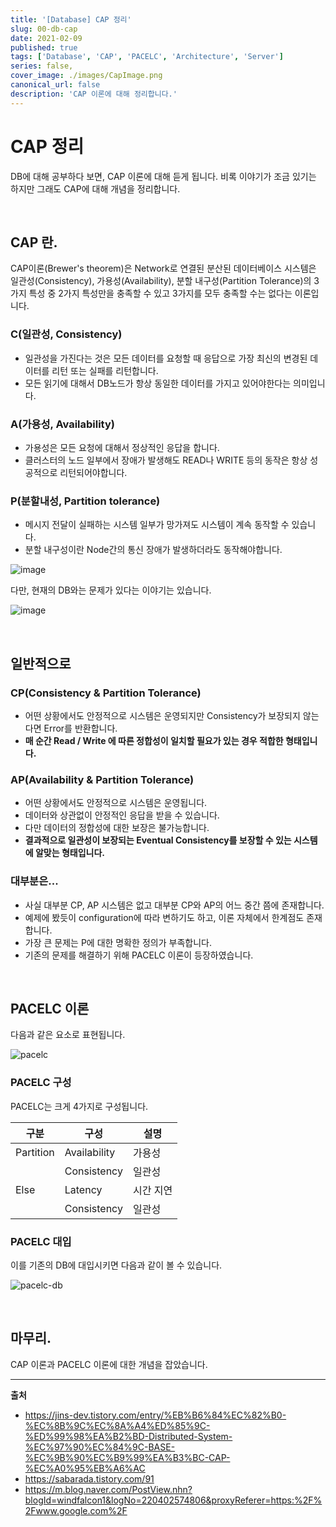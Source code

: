 ```yaml
---
title: '[Database] CAP 정리'
slug: 00-db-cap
date: 2021-02-09
published: true
tags: ['Database', 'CAP', 'PACELC', 'Architecture', 'Server']
series: false,
cover_image: ./images/CapImage.png
canonical_url: false
description: 'CAP 이론에 대해 정리합니다.'
---
```


# CAP 정리

DB에 대해 공부하다 보면, CAP 이론에 대해 듣게 됩니다. 비록 이야기가 조금 있기는 하지만 그래도 CAP에 대해 개념을 정리합니다.

<br/>

## CAP 란.

CAP이론(Brewer's theorem)은 Network로 연결된 분산된 데이터베이스 시스템은 일관성(Consistency), 가용성(Availability), 분할 내구성(Partition Tolerance)의 3가지 특성 중 2가지 특성만을 충족할 수 있고 3가지를 모두 충족할 수는 없다는 이론입니다.

### C(**일관성**, Consistency)

- 일관성을 가진다는 것은 모든 데이터를 요청할 때 응답으로 가장 최신의 변경된 데이터를 리턴 또는 실패를 리턴합니다.
- 모든 읽기에 대해서 DB노드가 항상 동일한 데이터를 가지고 있어야한다는 의미입니다.

### A(**가용성**, Availability)

- 가용성은 모든 요청에 대해서 정상적인 응답을 합니다.
- 클러스터의 노드 일부에서 장애가 발생해도 READ나 WRITE 등의 동작은 항상 성공적으로 리턴되어야합니다.

### P(**분할내성**, Partition tolerance)

- 메시지 전달이 실패하는 시스템 일부가 망가져도 시스템이 계속 동작할 수 있습니다.
- 분할 내구성이란 Node간의 통신 장애가 발생하더라도 동작해야합니다.

![image](https://user-images.githubusercontent.com/42582516/107368608-19285380-6b24-11eb-95b2-846fea107c43.png)

다만, 현재의 DB와는 문제가 있다는 이야기는 있습니다.

![image](https://user-images.githubusercontent.com/42582516/107371626-d1a3c680-6b27-11eb-9d32-1edebb653aed.png)

<br/>

## 일반적으로

### CP(Consistency & Partition Tolerance)

- 어떤 상황에서도 안정적으로 시스템은 운영되지만 Consistency가 보장되지 않는다면 Error를 반환합니다.
- **매 순간 Read / Write 에 따른 정합성이 일치할 필요가 있는 경우 적합한 형태입니다.**

### AP(Availability & Partition Tolerance)

- 어떤 상황에서도 안정적으로 시스템은 운영됩니다.
- 데이터와 상관없이 안정적인 응답을 받을 수 있습니다.
- 다만 데이터의 정합성에 대한 보장은 불가능합니다.
- **결과적으로 일관성이 보장되는 Eventual Consistency를 보장할 수 있는 시스템에 알맞는 형태입니다.**

### 대부분은...

- 사실 대부분 CP, AP 시스템은 없고 대부분 CP와 AP의 어느 중간 쯤에 존재합니다.
- 예제에 봤듯이 configuration에 따라 변하기도 하고, 이론 자체에서 한계점도 존재합니다.
- 가장 큰 문제는 P에 대한 명확한 정의가 부족합니다.
- 기존의 문제를 해결하기 위해 PACELC 이론이 등장하였습니다.

<br/>

## PACELC 이론

다음과 같은 요소로 표현됩니다.

![pacelc](https://user-images.githubusercontent.com/42582516/107372209-7faf7080-6b28-11eb-897d-461cc4b64a86.png)

### PACELC 구성

PACELC는 크게 4가지로 구성됩니다.

| 구분      | 구성         | 설명      |
| --------- | ------------ | --------- |
| Partition | Availability | 가용성    |
|           | Consistency  | 일관성    |
| Else      | Latency      | 시간 지연 |
|           | Consistency  | 일관성    |

### PACELC 대입

이를 기존의 DB에 대입시키면 다음과 같이 볼 수 있습니다.

![pacelc-db](https://user-images.githubusercontent.com/42582516/107372699-0bc19800-6b29-11eb-96f0-957e59da40b8.png)

<br/>

## 마무리.

CAP 이론과 PACELC 이론에 대한 개념을 잡았습니다.

---

**출처**

- https://jins-dev.tistory.com/entry/%EB%B6%84%EC%82%B0-%EC%8B%9C%EC%8A%A4%ED%85%9C-%ED%99%98%EA%B2%BD-Distributed-System-%EC%97%90%EC%84%9C-BASE-%EC%9B%90%EC%B9%99%EA%B3%BC-CAP-%EC%A0%95%EB%A6%AC
- https://sabarada.tistory.com/91
- https://m.blog.naver.com/PostView.nhn?blogId=windfalcon1&logNo=220402574806&proxyReferer=https:%2F%2Fwww.google.com%2F
